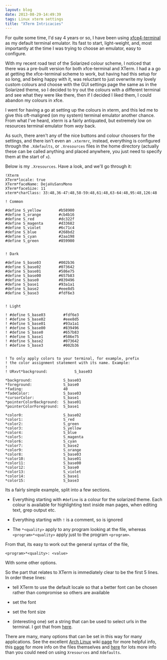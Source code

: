 ```yaml
---
layout: blog
date: 2013-08-29-14:49:39
tags: Linux xterm settings
title: "XTerm Intricacies"
---
```

For quite some time, I'd say 4 years or so, I have been using [xfce4-terminal]()
as my default terminal emulator. Its fast to start, light-weight, and, most
importantly at the time I was trying to choose an emulator, easy to configure.

With my recent road test of the Solarized colour scheme, I noticed that there
was a pre-built version for both xfce-terminal and XTerm. I had a a go at
getting the xfce-terminal scheme to work, but having had this setup for so long,
and being happy with it, was reluctant to just overwrite my lovely custom
colours and choose with the GUI settings page the same as in the Solarized
theme, so I decided to try out the colours with a different terminal and see
what they were like there, then if I decided I liked them, I could abandon my
colours in xfce.

I went for having a go at setting up the colours in xterm, and this led me to
give this oft-maligned (on my system) terminal emulator another chance. From
what I've heard, xterm is a fairly antiquated, but extremely low on resources
terminal emulator from _way_ back.

As such, there aren't any of the nice buttons and colour choosers for the
settings, and there isn't even an `.xtermrc`, instead, everything is configured
through the `.Xdefaults`, or `.Xresources` files in the home directory (actually
these can be called anything and placed anywhere, you just need to specify them
at the start of `x`).

Below is my `.Xresources`. Have a look, and we'll go through it:

	!Xterm
	XTerm*locale: true
	XTerm*faceName: DejaVuSansMono
	XTerm*faceSize: 11
	xterm*charClass: 33:48,36-47:48,58-59:48,61:48,63-64:48,95:48,126:48

	! Common

	#define S_yellow        #b58900
	#define S_orange        #cb4b16
	#define S_red           #dc322f
	#define S_magenta       #d33682
	#define S_violet        #6c71c4
	#define S_blue          #268bd2
	#define S_cyan          #2aa198
	#define S_green         #859900


	! Dark

	#define S_base03        #002b36
	#define S_base02        #073642
	#define S_base01        #586e75
	#define S_base00        #657b83
	#define S_base0         #839496
	#define S_base1         #93a1a1
	#define S_base2         #eee8d5
	#define S_base3         #fdf6e3


	! Light

	! #define S_base03        #fdf6e3
	! #define S_base02        #eee8d5
	! #define S_base01        #93a1a1
	! #define S_base00        #839496
	! #define S_base0         #657b83
	! #define S_base1         #586e75
	! #define S_base2         #073642
	! #define S_base3         #002b36


	! To only apply colors to your terminal, for example, prefix
	! the color assignment statement with its name. Example:
	!
	! URxvt*background:            S_base03

	*background:              S_base03
	*foreground:              S_base0
	*fading:                  40
	*fadeColor:               S_base03
	*cursorColor:             S_base1
	*pointerColorBackground:  S_base01
	*pointerColorForeground:  S_base1

	*color0:                  S_base02
	*color1:                  S_red
	*color2:                  S_green
	*color3:                  S_yellow
	*color4:                  S_blue
	*color5:                  S_magenta
	*color6:                  S_cyan
	*color7:                  S_base2
	*color9:                  S_orange
	*color8:                  S_base03
	*color10:                 S_base01
	*color11:                 S_base00
	*color12:                 S_base0
	*color13:                 S_violet
	*color14:                 S_base1
	*color15:                 S_base3

Its a fairly simple example, split into a few sections.

- Everything starting with `#define` is a colour for the solarized theme. Each
  colour is available for highlighting text inside man pages, when editing text,
  grep output etc.

- Everything starting with `!` is a comment, so is ignored

- The `*<quality>` apply to any program looking at the file, whereas
  `<program>*<quality>` apply just to the program `<program>`.

From that, its easy to work out the general syntax of the file,

	<program>*<quality>: <value>

With some other options.

So the part that relates to XTerm is immediately clear to be the first 5 lines.
In order these lines:

- tell XTerm to use the default locale so that a better font can be chosen
  rather than compromise so others are available

- set the font

- set the font size

- (interesting one) set a string that can be used to select urls in the
  terminal. I got that from [here](http://blog.orebokech.com/).

There are many, many options that can be set in this way for many applications.
See the excellent [Arch Linux](https://www.archlinux.org/) wiki
[page](https://wiki.archlinux.org/index.php/Xresources) for more helpful info,
this [page](https://wiki.archlinux.org/index.php/Xresources) for more info on
the files themselves and
[here](http://www.tldp.org/HOWTO/XWindow-User-HOWTO/moreconfig.html) for lots
more info than you could need on using `Xresources` and `Xdefaults`.
